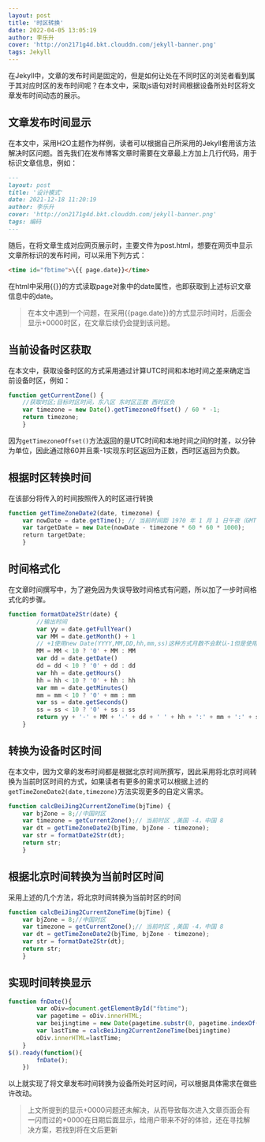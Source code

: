 ```yaml
---
layout: post
title: '时区转换'
date: 2022-04-05 13:05:19
author: 李乐升
cover: 'http://on2171g4d.bkt.clouddn.com/jekyll-banner.png'
tags: Jekyll
---
```

在Jekyll中，文章的发布时间是固定的，但是如何让处在不同时区的浏览者看到属于其对应时区的发布时间呢？在本文中，采取js语句对时间根据设备所处时区将文章发布时间动态的展示。

## 文章发布时间显示

在本文中，采用H2O主题作为样例，读者可以根据自己所采用的Jekyll套用该方法解决时区问题。首先我们在发布博客文章时需要在文章最上方加上几行代码，用于标识文章信息，例如：

```markdown
---
layout: post
title: '设计模式'
date: 2021-12-18 11:20:19
author: 李乐升
cover: 'http://on2171g4d.bkt.clouddn.com/jekyll-banner.png'
tags: 编码
---
```

随后，在将文章生成对应网页展示时，主要文件为post.html，想要在网页中显示文章所标识的发布时间，可以采用下列方式：

```html
<time id="fbtime">\{{ page.date}}</time>
```

在html中采用\{{}}的方式读取page对象中的date属性，也即获取到上述标识文章信息中的date。

> 在本文中遇到一个问题，在采用{{page.date}}的方式显示时间时，后面会显示+0000时区，在文章后续仍会提到该问题。

## 当前设备时区获取

在本文中，获取设备时区的方式采用通过计算UTC时间和本地时间之差来确定当前设备时区，例如：

```javascript
function getCurrentZone() {
    //获取时区;目标时区时间，东八区 东时区正数 西时区负
    var timezone = new Date().getTimezoneOffset() / 60 * -1;
    return timezone;
	}
```

因为`getTimezoneOffset()`方法返回的是UTC时间和本地时间之间的时差，以分钟为单位，因此通过除60并且乘-1实现东时区返回为正数，西时区返回为负数。

## 根据时区转换时间

在该部分将传入的时间按照传入的时区进行转换

```javascript
function getTimeZoneDate2(date, timezone) {
    var nowDate = date.getTime(); // 当前时间距 1970 年 1 月 1 日午夜（GMT 时间）之间的毫秒数
    var targetDate = new Date(nowDate - timezone * 60 * 60 * 1000);
    return targetDate;
	}
```

## 时间格式化

在文章时间撰写中，为了避免因为失误导致时间格式有问题，所以加了一步时间格式化的步骤。

```javascript
function formatDate2Str(date) {
		//输出时间
		var yy = date.getFullYear()
		var MM = date.getMonth() + 1
		// +1使用new Date(YYYY,MM,DD,hh,mm,ss)这种方式月数不会默认-1但是使用new Date('YYYY-MM-DD hh:mm:ss')会默认-1
		MM = MM < 10 ? '0' + MM : MM
		var dd = date.getDate()
		dd = dd < 10 ? '0' + dd : dd
		var hh = date.getHours()
		hh = hh < 10 ? '0' + hh : hh
		var mm = date.getMinutes()
		mm = mm < 10 ? '0' + mm : mm
		var ss = date.getSeconds()
		ss = ss < 10 ? '0' + ss : ss
		return yy + '-' + MM + '-' + dd + ' ' + hh + ':' + mm + ':' + ss;
	}
```

## 转换为设备时区时间

在本文中，因为文章的发布时间都是根据北京时间所撰写，因此采用将北京时间转换为当前时区时间的方式，如果读者有更多的需求可以根据上述的`getTimeZoneDate2(date,timezone)`方法实现更多的自定义需求。

```javascript
function calcBeiJing2CurrentZoneTime(bjTime) {
    var bjZone = 8;//中国时区
	var timezone = getCurrentZone();// 当前时区 ,美国 -4，中国 8
	var dt = getTimeZoneDate2(bjTime, bjZone - timezone);
	var str = formatDate2Str(dt);
	return str;
	}	
```

## 根据北京时间转换为当前时区时间

采用上述的几个方法，将北京时间转换为当前时区的时间

```javascript
function calcBeiJing2CurrentZoneTime(bjTime) {
	var bjZone = 8;//中国时区
	var timezone = getCurrentZone();// 当前时区 ,美国 -4，中国 8
	var dt = getTimeZoneDate2(bjTime, bjZone - timezone);
	var str = formatDate2Str(dt);
	return str;
	}
```

## 实现时间转换显示

```javascript
function fnDate(){
		var oDiv=document.getElementById("fbtime");
		var pagetime = oDiv.innerHTML;
		var beijingtime = new Date(pagetime.substr(0, pagetime.indexOf("+")));
		var lastTime = calcBeiJing2CurrentZoneTime(beijingtime)
		oDiv.innerHTML=lastTime;
    }
$().ready(function(){
        fnDate();
    })
```

以上就实现了将文章发布时间转换为设备所处时区时间，可以根据具体需求在做些许改动。

> 上文所提到的显示+0000问题还未解决，从而导致每次进入文章页面会有一闪而过的+0000在日期后面显示，给用户带来不好的体验，还在寻找解决方案，若找到将在文后更新
